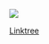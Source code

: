 ![](https://komarev.com/ghpvc/?username=Alperengozum&style=flat-square&color=green)

[Linktree](https://linktr.ee/alperengozum)
